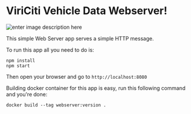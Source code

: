 # ViriCiti Vehicle Data Webserver!
![enter image description here](https://imgs.xkcd.com/comics/cia.png)

This simple Web Server app serves a simple HTTP message.

To run this app all you need to do is:
```
npm install
npm start
```
Then open your browser and go to `http://localhost:8080`

Building docker container for this app is easy, run this following command and you're done:
```
docker build --tag webserver:version .
```
